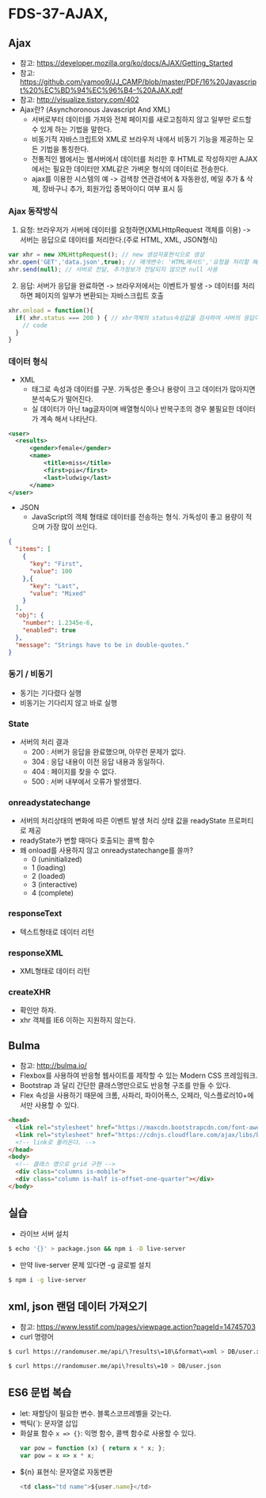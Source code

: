 FDS-37-AJAX,
========

## Ajax
- 참고: <https://developer.mozilla.org/ko/docs/AJAX/Getting_Started>
- 참고: <https://github.com/yamoo9/JJ_CAMP/blob/master/PDF/16%20Javascript%20%EC%BD%94%EC%96%B4-%20AJAX.pdf>
- 참고: <http://visualize.tistory.com/402>
- Ajax란? (Asynchoronous Javascript And XML)
  - 서버로부터 데이터를 가져와 전체 페이지를 새로고침하지 않고 일부만 로드할 수 있게 하는 기법을 말한다.
  - 비동기적 자바스크립트와 XML로 브라우저 내에서 비동기 기능을 제공하는 모든 기법을 통칭한다.
  - 전통적인 웹에서는 웹서버에서 데이터를 처리한 후 HTML로 작성하지만 AJAX에서는 필요한 데이터만 XML같은 가벼운 형식의 데이터로 전송한다.
  - ajax를 이용한 시스템의 예 -> 검색창 연관검색어 & 자동완성, 메일 추가 & 삭제, 장바구니 추가, 회원가입 중복아이디 여부 표시 등
### Ajax 동작방식
  1. 요청: 브라우저가 서버에 데이터를 요청하면(XMLHttpRequest 객체를 이용) -> 서버는 응답으로 데이터를 처리한다.(주로 HTML, XML, JSON형식)
  ```js
  var xhr = new XMLHttpRequest(); // new 생성자표현식으로 생성
  xhr.open('GET','data.json',true); // 매개변수: 'HTML메서드','요청을 처리할 페이지 URL', 비동기(true) or 동기(false)
  xhr.send(null); // 서버로 전달, 추가정보가 전달되지 않으면 null 사용
  ```
  2. 응답: 서버가 응답을 완료하면 -> 브라우저에서는 이벤트가 발생 -> 데이터를 처리하면 페이지의 일부가 변환되는 자바스크립트 호출
  ```js
  xhr.onload = function(){
    if( xhr.status === 200 ) { // xhr객체의 status속성값을 검사하여 서버의 응답이 정상인지를 확인
      // code
    }
  }
  ```
### 데이터 형식
  - XML
    - 태그로 속성과 데이터를 구분. 가독성은 좋으나 용량이 크고 데이터가 많아지면 분석속도가 떨어진다.
    - 실 데이터가 아닌 tag글자이며 배열형식이나 반복구조의 경우 불필요한 데이터가 계속 해서 나타난다.
  ```xml
  <user>
	<results>
		<gender>female</gender>
		<name>
			<title>miss</title>
			<first>pia</first>
			<last>ludwig</last>
		</name>
  </user>
  ```
  - JSON
    - JavaScript의 객체 형태로 데이터를 전송하는 형식. 가독성이 좋고 용량이 적으며 가장 많이 쓰인다.
  ```json
  {
    "items": [
      {
        "key": "First",
        "value": 100
      },{
        "key": "Last",
        "value": "Mixed"
      }
    ],
    "obj": {
      "number": 1.2345e-6,
      "enabled": true
    },
    "message": "Strings have to be in double-quotes."
  }
  ```
### 동기 / 비동기
- 동기는 기다렸다 실행
- 비동기는 기다리지 않고 바로 실행
### State
- 서버의 처리 결과
  - 200 : 서버가 응답을 완료했으며, 아무런 문제가 없다.
  - 304 : 응답 내용이 이전 응답 내용과 동일하다.
  - 404 : 페이지를 찾을 수 없다.
  - 500 : 서버 내부에서 오류가 발생했다.
### onreadystatechange
- 서버의 처리상태의 변화에 따른 이벤트 발생 처리 상태 값을 readyState 프로퍼티로 제공
- readyState가 변할 때마다 호출되는 콜백 함수
- 왜 onload를 사용하지 않고 onreadystatechange를 쓸까?
  - 0 (uninitialized)
  - 1 (loading)
  - 2 (loaded)
  - 3 (interactive)
  - 4 (complete)
### responseText
- 텍스트형태로 데이터 리턴
### responseXML
- XML형태로 데이터 리턴
### createXHR
- 확인만 하자.
- xhr 객체를 IE6 이하는 지원하지 않는다.


## Bulma
- 참고: <http://bulma.io/>
- Flexbox를 사용하여 반응형 웹사이트를 제작할 수 있는 Modern CSS 프레임워크. 
- Bootstrap 과 달리 간단한 클래스명만으로도 반응형 구조를 만들 수 있다. 
- Flex 속성을 사용하기 때문에 크롬, 사파리, 파이어폭스, 오페라, 익스플로러10+에서만 사용할 수 있다.
```html
<head>
  <link rel="stylesheet" href="https://maxcdn.bootstrapcdn.com/font-awesome/4.7.0/css/font-awesome.min.css">
  <link rel="stylesheet" href="https://cdnjs.cloudflare.com/ajax/libs/bulma/0.4.0/css/bulma.css">
  <!-- link로 불러온다. -->
</head>
<body>
  <!-- 클래스 명으로 grid 구현 -->
  <div class="columns is-mobile">
  <div class="column is-half is-offset-one-quarter"></div>
</body>
```



## 실습
- 라이브 서버 설치
```bash
$ echo '{}' > package.json && npm i -D live-server
```
- 만약 live-server 문제 있다면 -g 글로벌 설치
```bash
$ npm i -g live-server
```

## xml, json 랜덤 데이터 가져오기
- 참고: <https://www.lesstif.com/pages/viewpage.action?pageId=14745703>
- curl 명령어
```bash
$ curl https://randomuser.me/api/\?results\=10\&format\=xml > DB/user.xml
```
```bash
$ curl https://randomuser.me/api\?results\=10 > DB/user.json
```

## ES6 문법 복습
- let: 재할당이 필요한 변수. 블록스코프레벨을 갖는다.
- 백틱(`): 문자열 삽입
- 화살표 함수 `x => {}`: 익명 함수, 콜백 함수로 사용할 수 있다. 
  ```js
  var pow = function (x) { return x * x; };
  var pow = x => x * x;
  ```
- ${n} 표현식: 문자열로 자동변환
  ```js
  <td class="td name">${user.name}</td>
  ```